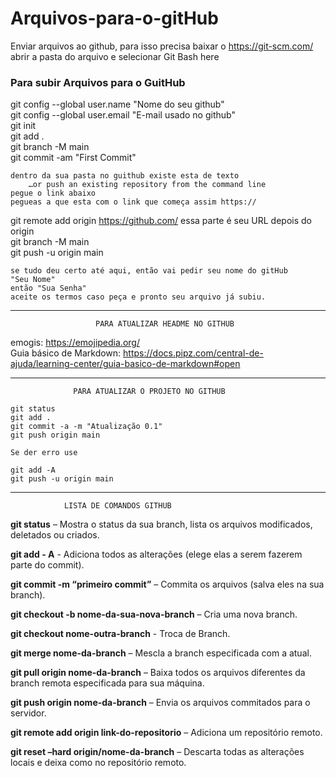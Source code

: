 # Arquivos-para-o-gitHub

Enviar arquivos ao github, para isso precisa baixar o https://git-scm.com/        
abrir a pasta do arquivo e selecionar Git Bash here                                    
                                                                                
 ### Para subir Arquivos para o GuitHub
                                                                                       
git config --global user.name "Nome do seu github"                                     
git config --global user.email "E-mail usado no github"                                
git init                                                                               
git add .                                                                              
git branch -M main                                                                     
git commit -am "First Commit"                                                          
                                                                                       
	dentro da sua pasta no guithub existe esta de texto                                
	    …or push an existing repository from the command line                          
	pegue o link abaixo 	                                                           
	pegueas a que esta com o link que começa assim https:// 		                   
										                                               
git remote add origin https://github.com/ essa parte é seu URL depois do origin                                            
git branch -M main                                                                     
git push -u origin main                                                                
                                                                                       
	se tudo deu certo até aqui, então vai pedir seu nome do gitHub                     
	"Seu Nome"                                                                         
	então "Sua Senha"                                                                  
	aceite os termos caso peça e pronto seu arquivo já subiu.                          
										                                               
*************************************************************************************************************
           	           PARA ATUALIZAR HEADME NO GITHUB			                        
       										                                           
emogis:    https://emojipedia.org/                                                     
Guia básico de Markdown: https://docs.pipz.com/central-de-ajuda/learning-center/guia-basico-de-markdown#open
*************************************************************************************************************
		          PARA ATUALIZAR O PROJETO NO GITHUB	
			  
	git status
	git add .
	git commit -a -m "Atualização 0.1"
	git push origin main

	Se der erro use
	
	git add -A
	git push -u origin main

*************************************************************************************************************
				LISTA DE COMANDOS GITHUB
				
**git status** 	– Mostra o status da sua branch, lista os arquivos modificados, deletados ou criados.

**git add - A** - Adiciona todos as alterações (elege elas a serem fazerem parte do commit).

**git commit -m “primeiro commit”** – Commita os arquivos (salva eles na sua branch).

**git checkout -b nome-da-sua-nova-branch** – Cria uma nova branch.

**git checkout nome-outra-branch** - Troca de Branch.

**git merge nome-da-branch** – Mescla a branch especificada com a atual.

**git pull origin nome-da-branch** – Baixa todos os arquivos diferentes da branch remota especificada para sua máquina.

**git push origin nome-da-branch** – Envia os arquivos commitados para o servidor.

**git remote add origin link-do-repositorio** – Adiciona um repositório remoto.

**git reset –hard origin/nome-da-branch** – Descarta todas as alterações locais e deixa como no repositório remoto.
